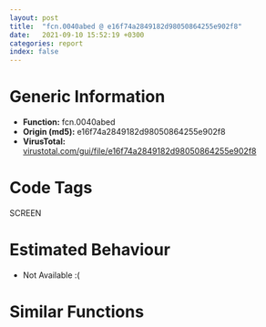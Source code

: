 ```yaml
---
layout: post
title:  "fcn.0040abed @ e16f74a2849182d98050864255e902f8"
date:   2021-09-10 15:52:19 +0300
categories: report
index: false
---
```


# Generic Information
- **Function:** fcn.0040abed
- **Origin (md5):** e16f74a2849182d98050864255e902f8
- **VirusTotal:** [virustotal.com/gui/file/e16f74a2849182d98050864255e902f8][virustotal_ref]

# Code Tags
<span class="tag" id="SCREEN">SCREEN</span>


# Estimated Behaviour
<ul><li class="bhv-desc" id="na">Not Available :(</li></ul>

# Similar Functions
<script type="text/javascript" src="https://www.gstatic.com/charts/loader.js"></script>
<script type="text/javascript">

    google.charts.load('current', {'packages':['corechart']});
    google.charts.setOnLoadCallback(drawChart);

    function drawChart() {
    var data = new google.visualization.DataTable();
        data.addColumn('number', 'X');
        data.addColumn('number', 'Y');
        data.addColumn({type: 'string', role: 'tooltip', 'p': {'html': true}});
        data.addColumn({'type': 'string', 'role': 'style'});
        
        data.addRows([
    [19.281375885009766, 245.03097534179688, '<b><a href="/report/fcn.0040abed@e16f74a2849182d98050864255e902f8">fcn.0040abed</a><br>@e16f74a2849182d98050864255e902f8</b><br>', 'point { fill-color: #e0440e; }'],
[81.39169311523438, 90.92930603027344, '<b><a href="/report/fcn.0040ade9@146b14fc12cf789043a79d4f548a23bf">fcn.0040ade9</a><br>@146b14fc12cf789043a79d4f548a23bf</b><br>', 'null'],
[-100.5556640625, 118.62503814697266, '<b><a href="/report/fcn.0040b650@20a93604f17ee6f3c2aa7b1f7a497fcf">fcn.0040b650</a><br>@20a93604f17ee6f3c2aa7b1f7a497fcf</b><br>', 'null'],
[279.0679931640625, -138.1929473876953, '<b><a href="/report/fcn.0040ade9@44a756939733df3681808b122b91651f">fcn.0040ade9</a><br>@44a756939733df3681808b122b91651f</b><br>', 'null'],
[279.0232238769531, 46.4849853515625, '<b><a href="/report/fcn.0040ade9@b8b9cf6862b0d68d10750002e5baaf97">fcn.0040ade9</a><br>@b8b9cf6862b0d68d10750002e5baaf97</b><br>', 'null'],
[-63.589996337890625, -193.05621337890625, '<b><a href="/report/fcn.0040ade9@7307643b343733b7fbd7b4b4fb482515">fcn.0040ade9</a><br>@7307643b343733b7fbd7b4b4fb482515</b><br>', 'null'],
[-11.521052360534668, -36.19415283203125, '<b><a href="/report/fcn.0040aed0@c077742bdc6d4f2c0ca7d0e2a6a94acf">fcn.0040aed0</a><br>@c077742bdc6d4f2c0ca7d0e2a6a94acf</b><br>', 'null'],
[-176.94444274902344, -40.328487396240234, '<b><a href="/report/fcn.0040aed0@96a869ae624ddb4834a1d5a829f85469">fcn.0040aed0</a><br>@96a869ae624ddb4834a1d5a829f85469</b><br>', 'null'],
[107.54166412353516, -215.20864868164062, '<b><a href="/report/fcn.0040aed0@505be53c36227b94e2fcc406f247f6e5">fcn.0040aed0</a><br>@505be53c36227b94e2fcc406f247f6e5</b><br>', 'null'],
[204.2450408935547, 202.15101623535156, '<b><a href="/report/fcn.0040ade9@3aa98225e51cbcae2d334c8b6b4ed9fd">fcn.0040ade9</a><br>@3aa98225e51cbcae2d334c8b6b4ed9fd</b><br>', 'null'],
[140.59120178222656, -51.50515365600586, '<b><a href="/report/fcn.0040ade9@e83552e81a6f265fd7baa50402d3d47d">fcn.0040ade9</a><br>@e83552e81a6f265fd7baa50402d3d47d</b><br>', 'null'],

        ]);

    var options = {
        title: 'Similarity Plot',
        legend: 'none',
        colors: ['#dedbd9', '#e6693e', '#ec8f6e', '#f3b49f', '#f6c7b6'],
        tooltip: {isHtml: true, trigger: 'both'},
        explorer: {
        actions: ["dragToZoom", "rightClickToReset"],
        },
        chartArea: {
        width: '80%',
        height: '80%'
        },
        width: '100%',
        height: '100%'
    };

    var chart = new google.visualization.ScatterChart(document.getElementById('chart_div'));

    chart.draw(data, options);
    }
    
</script>


<div id="chart_div" style="width: 100%px; height: 100%;"></div>

# Disassembled Code
{% highlight nasm %}

push ebp
mov ebp, esp
sub esp, 0x6c
mov eax, dword[0x476084]
xor eax, ebp
mov dword[ebp-4], eax
push ebx
push esi
push edi
mov edi, dword[sym.imp.USER32.dll_GetWindowLongW]
mov esi, ecx
push 0xfffffffffffffff0
push dword[esi]
mov dword[ebp-0x68], esi
call edi
mov ebx, dword[sym.imp.USER32.dll_GetParent]
mov dword[ebp-0x64], eax
and dword[ebp-0x64], 0x40000000
je off.b60
push dword[esi]
call ebx
jmp off.b70
push 4
push dword[esi]
call dword[sym.imp.USER32.dll_GetWindow]
mov dword[ebp-0x60], eax
lea eax, [ebp-0x34]
push eax
push dword[esi]
call dword[sym.imp.USER32.dll_GetWindowRect]
cmp dword[ebp-0x64], 0
jne off.b225
cmp dword[ebp-0x60], 0
je off.b139
push 0xfffffffffffffff0
push dword[ebp-0x60]
call edi
test eax, 0x10000000
je off.b122
test eax, 0x20000000
je off.b126
and dword[ebp-0x60], 0
cmp dword[ebp-0x60], 0
je off.b139
push 2
push dword[ebp-0x60]
jmp off.b143
push 2
push dword[esi]
call dword[sym.imp.USER32.dll_MonitorFromWindow]
test eax, eax
jne off.b160
xor eax, eax
jmp off.b390
lea ecx, [ebp-0x5c]
push ecx
push eax
mov dword[ebp-0x5c], 0x28
call dword[sym.imp.USER32.dll_GetMonitorInfoW]
test eax, eax
je off.b153
cmp dword[ebp-0x60], 0
lea esi, [ebp-0x48]
lea edi, [ebp-0x24]
movsd dword
movsd dword
movsd dword
movsd dword
jne off.b210
lea esi, [ebp-0x48]
lea edi, [ebp-0x14]
movsd dword
movsd dword
movsd dword
movsd dword
jmp off.b269
lea eax, [ebp-0x14]
push eax
push dword[ebp-0x60]
call dword[sym.imp.USER32.dll_GetWindowRect]
jmp off.b269
push dword[esi]
call ebx
mov esi, dword[sym.imp.USER32.dll_GetClientRect]
mov edi, eax
lea eax, [ebp-0x24]
push eax
push edi
call esi
lea eax, [ebp-0x14]
push eax
push dword[ebp-0x60]
call esi
push 2
lea eax, [ebp-0x14]
push eax
push edi
push dword[ebp-0x60]
call dword[sym.imp.USER32.dll_MapWindowPoints]
mov eax, dword[ebp-0x14]
add eax, dword[ebp-0xc]
mov ecx, dword[ebp-0x2c]
sub ecx, dword[ebp-0x34]
cdq
sub eax, edx
mov edi, dword[ebp-0x28]
sub edi, dword[ebp-0x30]
mov esi, eax
mov eax, ecx
cdq
sub eax, edx
sar eax, 1
sar esi, 1
sub esi, eax
mov eax, dword[ebp-0x10]
add eax, dword[ebp-8]
cdq
sub eax, edx
mov ebx, eax
mov eax, edi
cdq
sub eax, edx
sar eax, 1
sar ebx, 1
sub ebx, eax
mov eax, dword[ebp-0x1c]
lea edx, [esi+ecx]
cmp edx, eax
jle off.b339
sub eax, ecx
mov esi, eax
cmp esi, dword[ebp-0x24]
jge off.b347
mov esi, dword[ebp-0x24]
mov eax, dword[ebp-0x18]
lea ecx, [ebx+edi]
cmp ecx, eax
jle off.b361
sub eax, edi
mov ebx, eax
cmp ebx, dword[ebp-0x20]
jge off.b369
mov ebx, dword[ebp-0x20]
mov eax, dword[ebp-0x68]
push 0x15
push 0xffffffffffffffff
push 0xffffffffffffffff
push ebx
push esi
push 0
push dword[eax]
call dword[sym.imp.USER32.dll_SetWindowPos]
mov ecx, dword[ebp-4]
pop edi
pop esi
xor ecx, ebp
pop ebx
call fcn.00410cd7
leave
ret

{% endhighlight %}

[virustotal_ref]: https://www.virustotal.com/gui/file/e16f74a2849182d98050864255e902f8